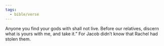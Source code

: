 ```yaml
---
tags:
  - bible/verse
---
```

Anyone you find your gods with shall not live. Before our relatives, discern what is yours with me, and take it.” For Jacob didn’t know that Rachel had stolen them.